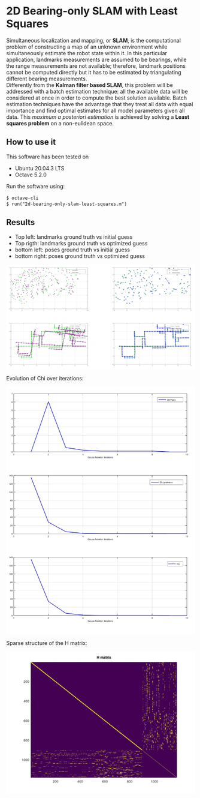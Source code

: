 # 2D Bearing-only SLAM with Least Squares
Simultaneous localization and mapping, or **SLAM**, is the computational problem of constructing a map of an unknown environment while simultaneously estimate the robot state within it. In this particular application, landmarks measurements are assumed to be bearings, while the range measurements are not available; therefore,  landmark positions cannot be computed directly but it has to be estimated by triangulating different bearing measurements.<br>
Differently from the **Kalman filter based SLAM**, this problem will be addressed with a batch estimation technique: all the available data will be considered at once in order to compute the best solution available. Batch estimation techniques have the advantage that they treat all data with equal importance and find
optimal estimates for all model parameters given all data. This *maximum a posteriori estimation* is achieved by solving a **Least squares problem** on a non-eulidean space.

## How to use it

This software has been tested on
- Ubuntu 20.04.3 LTS
- Octave 5.2.0

Run the software using:
```
$ octave-cli
$ run("2d-bearing-only-slam-least-squares.m")
```

## Results

- Top left: landmarks ground truth vs initial guess
- Top rigth: landmarks ground truth vs optimized guess
- bottom left: poses ground truth vs initial guess
- bottom right: poses ground truth vs optimized guess
<p align="center">
<img src="figures/slam.png" align="center"/>
</p>

Evolution of Chi over iterations:
<p align="center">
<img src="figures/chi.png" align="center" width=600/>
</p>

Sparse structure of the H matrix:
<p align="center">
<img src="figures/H.png" align="center" width=600/>
</p>

